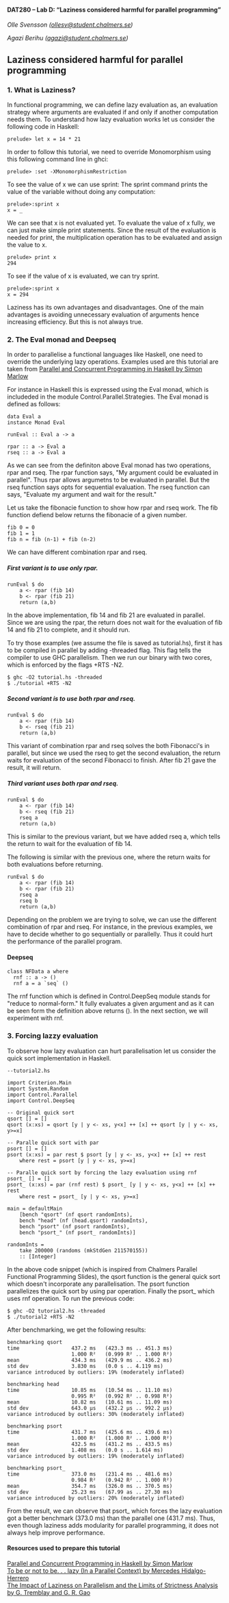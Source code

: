 #### DAT280 – Lab D: “Laziness considered harmful for parallel programming”

*Olle Svensson (ollesv@student.chalmers.se)*

*Agazi Berihu (agazi@student.chalmers.se)*

## Laziness considered harmful for parallel programming

### 1. What is Laziness?

In functional programming, we can define lazy evaluation as, an evaluation strategy where arguments are evaluated if and only if another computation needs them. To understand how lazy evaluation works let us consider the following code in Haskell:

```
prelude> let x = 14 * 21
```

In order to follow this tutorial, we need to override Monomorphism using this following command line in ghci:

```
prelude> :set -XMonomorphismRestriction
```

To see the value of x we can use sprint: The sprint command prints the value of the variable without doing any computation:

```
prelude>:sprint x
x = _
```

We can see that x is not evaluated yet. To evaluate the value of x fully, we can just make simple print statements. Since the result of the evaluation is needed for print, the multiplication operation has to be evaluated and assign the value to x.

```
prelude> print x
294
```

To see if the value of x is evaluated, we can try sprint. 

```
prelude>:sprint x
x = 294
```

Laziness has its own advantages and disadvantages. One of the main advantages is avoiding unnecessary evaluation of arguments hence increasing efficiency. But this is not always true.

### 2. The Eval monad and Deepseq
In order to parallelise a functional languages like Haskell, one need to override the underlying lazy operations. Examples used are this tutorial are taken from [Parallel and Concurrent Programming in Haskell by Simon Marlow](http://chimera.labs.oreilly.com/books/1230000000929/ch02.html)

For instance in Haskell this is expressed using the Eval monad, which is includeded in the module Control.Parallel.Strategies. The Eval monad is defined as follows:

```
data Eval a
instance Monad Eval

runEval :: Eval a -> a

rpar :: a -> Eval a
rseq :: a -> Eval a
```

As we can see from the definiton above Eval monad has two operations, rpar and rseq. The rpar function says, "My argument could be evaluated in parallel". Thus rpar allows argumetns to be evaluated in parallel. But the rseq function says opts for sequential evaluation. The rseq function can says, "Evaluate my argument and wait for the result."

Let us take the fibonacie function to show how rpar and rseq work. The fib function defiend below returns the fibonacie of a given number. 

```
fib 0 = 0
fib 1 = 1
fib n = fib (n-1) + fib (n-2)
```

We can have different combination rpar and rseq. 

##### First variant is to use only rpar.
```
runEval $ do
    a <- rpar (fib 14)
    b <- rpar (fib 21)
    return (a,b)
```
In the above implementation, fib 14 and fib 21 are evaluated in parallel. Since we are using the rpar, the return does not wait for the evaluation of fib 14 and fib 21 to complete, and it should run.

To try those examples (we assume the file is saved as tutorial.hs), first it has to be compiled in parallel by adding -threaded flag. This flag tells the compiler to use GHC parallelism. Then we run our binary with two cores, which is enforced by the flags +RTS -N2.

```
$ ghc -O2 tutorial.hs -threaded
$ ./tutorial +RTS -N2
```

##### Second variant is to use both rpar and rseq.
```
runEval $ do
    a <- rpar (fib 14)
    b <- rseq (fib 21)
    return (a,b)
```

This variant of combination rpar and rseq solves the both Fibonacci's in parallel, but since we used the rseq to get the second evaluation, the return waits for evaluation of the second Fibonacci to finish. After fib 21 gave the result, it will return.

##### Third variant uses both rpar and rseq.
```
runEval $ do
    a <- rpar (fib 14)
    b <- rseq (fib 21)
    rseq a
    return (a,b)
```
This is similar to the previous variant, but we have added rseq a, which tells the return to wait for the evaluation of fib 14. 

The following is similar with the previous one, where the return waits for both evaluations before returning.

```
runEval $ do
    a <- rpar (fib 14)
    b <- rpar (fib 21)
    rseq a
    rseq b
    return (a,b)
```
Depending on the problem we are trying to solve, we can use the different combination of rpar and rseq. For instance, in the previous examples, we have to decide whether to go sequentially or parallelly. Thus it could hurt the performance of the parallel program.

#### Deepseq

```
class NFData a where
  rnf :: a -> ()
  rnf a = a `seq` ()
```
The rnf function which is defined in Control.DeepSeq module stands for "reduce to normal-form." It fully evaluates a given argument and as it can be seen form the definition above returns (). In the next section, we will experiment with rnf.

### 3. Forcing lazzy evaluation
To observe how lazy evaluation can hurt parallelisation let us consider the quick sort implementation in Haskell. 

```
--tutorial2.hs

import Criterion.Main
import System.Random
import Control.Parallel
import Control.DeepSeq

-- Original quick sort
qsort [] = []
qsort (x:xs) = qsort [y | y <- xs, y<x] ++ [x] ++ qsort [y | y <- xs, y>=x]

-- Paralle quick sort with par
psort [] = []
psort (x:xs) = par rest $ psort [y | y <- xs, y<x] ++ [x] ++ rest
    where rest = psort [y | y <- xs, y>=x]

-- Paralle quick sort by forcing the lazy evaluation using rnf
psort_ [] = []
psort_ (x:xs) = par (rnf rest) $ psort_ [y | y <- xs, y<x] ++ [x] ++ rest
    where rest = psort_ [y | y <- xs, y>=x]

main = defaultMain  
    [bench "qsort" (nf qsort randomInts),
    bench "head" (nf (head.qsort) randomInts),
    bench "psort" (nf psort randomInts),
    bench "psort_" (nf psort_ randomInts)]

randomInts =
    take 200000 (randoms (mkStdGen 211570155))
    :: [Integer]
```

In the above code snippet (which is inspired from Chalmers Parallel Functional Programming Slides), the qsort function is the general quick sort which doesn't incorporate any parallelisation. The psort function parallelizes the quick sort by using par operation. Finally the psort_ which uses rnf operation. To run the previous code:


```
$ ghc -O2 tutorial2.hs -threaded
$ ./tutorial2 +RTS -N2
```

After benchmarking, we get the following results:

```
benchmarking qsort
time                 437.2 ms   (423.3 ms .. 451.3 ms)
                     1.000 R²   (0.999 R² .. 1.000 R²)
mean                 434.3 ms   (429.9 ms .. 436.2 ms)
std dev              3.830 ms   (0.0 s .. 4.119 ms)
variance introduced by outliers: 19% (moderately inflated)

benchmarking head
time                 10.85 ms   (10.54 ms .. 11.10 ms)
                     0.995 R²   (0.992 R² .. 0.998 R²)
mean                 10.82 ms   (10.61 ms .. 11.09 ms)
std dev              643.0 μs   (432.2 μs .. 992.2 μs)
variance introduced by outliers: 30% (moderately inflated)

benchmarking psort
time                 431.7 ms   (425.6 ms .. 439.6 ms)
                     1.000 R²   (1.000 R² .. 1.000 R²)
mean                 432.5 ms   (431.2 ms .. 433.5 ms)
std dev              1.408 ms   (0.0 s .. 1.614 ms)
variance introduced by outliers: 19% (moderately inflated)

benchmarking psort_
time                 373.0 ms   (231.4 ms .. 481.6 ms)
                     0.984 R²   (0.942 R² .. 1.000 R²)
mean                 354.7 ms   (326.0 ms .. 370.5 ms)
std dev              25.23 ms   (67.99 as .. 27.30 ms)
variance introduced by outliers: 20% (moderately inflated)
```

From the result, we can observe that psort_ which forces the lazy evaluation got a better benchmark (373.0 ms) than the parallel one (431.7 ms). Thus, even though laziness adds modularity for parallel programming, it does not always help improve performance.


#### Resources used to prepare this tutorial

[Parallel and Concurrent Programming in Haskell by Simon Marlow](http://chimera.labs.oreilly.com/books/1230000000929/ch02.html)  
[To be or not to be. . . lazy (In a Parallel Context) by Mercedes Hidalgo-Herrero](http://ac.els-cdn.com/S157106610900485X/1-s2.0-S157106610900485X-main.pdf?_tid=a5704802-3a7c-11e7-aaa6-00000aacb360&acdnat=1494969448_c7afca7e1a6ff7c6cc3aa5e8ae9f952e)  
[The Impact of Laziness on Parallelism and the Limits of Strictness Analysis by G. Tremblay and G. R. Gao](http://citeseerx.ist.psu.edu/viewdoc/download;jsessionid=768DA70A368C0C513BBED1DDCF553B51?doi=10.1.1.57.3751&rep=rep1&type=pdf)